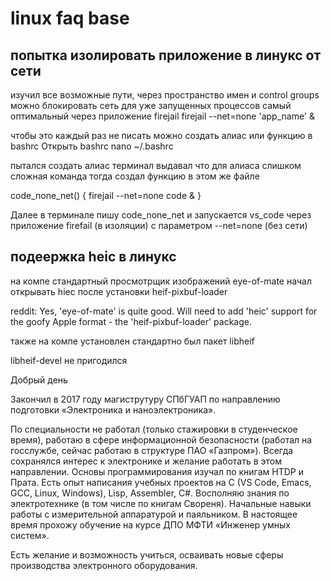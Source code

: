 # linux faq base

## попытка изолировать приложение в линукс от сети

изучил все возможные пути, через пространство имен и control groups можно блокировать сеть для уже запущенных процессов
самый оптимальный через приложение firejail
firejail --net=none 'app_name' &

чтобы это каждый раз не писать можно создать алиас или функцию в bashrc
Открыть bashrc
nano ~/.bashrc

пытался создать алиас терминал выдавал что для алиаса слишком сложная команда
тогда создал функцию в этом же файле

code_none_net()
    {
     	firejail --net=none code &
    }

Далее в терминале пишу code_none_net и запускается vs_code через приложение firefail (в изоляции) с параметром --net=none (без сети)

## подеержка heic в линукс

на компе стандартный просмотрщик изображений eye-of-mate начал открывать hiec после установки heif-pixbuf-loader

reddit:
Yes, 'eye-of-mate' is quite good.
Will need to add 'heic' support for the goofy Apple format - the 'heif-pixbuf-loader' package.

также на компе установлен стандартно был пакет libheif

libheif-devel не пригодился


Добрый день

Закончил в 2017 году магиструтуру СПбГУАП по направлению подготовки «Электроника и наноэлектроника». 

По специальности не работал (только стажировки в студенческое время), работаю в сфере информационной безопасности (работал на госслужбе, сейчас работаю в структуре ПАО «Газпром»). 
Всегда сохранялся интерес к электронике и желание работать в этом направлении.
Основы программирования изучал по книгам HTDP и Прата. Есть опыт написания учебных проектов на C (VS Code, Emacs, GCC, Linux, Windows), Lisp, Assembler, C#. 
Восполняю знания по электротехнике (в том числе по книгам Свореня). Начальные навыки работы с измерительной аппаратурой и паяльником. 
В настоящее время прохожу обучение на курсе ДПО МФТИ «Инженер умных систем». 

Есть желание и возможность учиться, осваивать новые сферы производства электронного оборудования.

